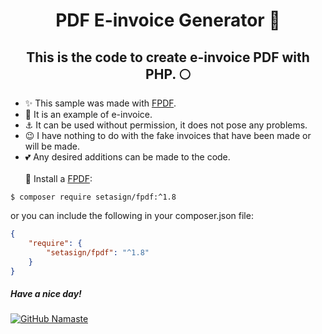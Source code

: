 <h1 align="center">PDF E-invoice Generator 🚀 </h1>
<h2 align="center">This is the code to create e-invoice PDF with PHP. 🌕 </h2>

- ✨ This sample was made with <a href="https://[examp.com](http://www.fpdf.org)http://www.fpdf.org">FPDF</a>.
- 🎀 It is an example of e-invoice.
- ⚓ It can be used without permission, it does not pose any problems.
- 😉 I have nothing to do with the fake invoices that have been made or will be made.
- 💕 Any desired additions can be made to the code. 
<br><br>
🎈 Install a <a href="https://[examp.com](http://www.fpdf.org)http://www.fpdf.org">FPDF</a>:
```
$ composer require setasign/fpdf:^1.8
```
or you can include the following in your composer.json file:
```json
{
    "require": {
        "setasign/fpdf": "^1.8"
    }
}
```
<h5 style="" >Have a nice day!</h6>

<a href="https://github.com/lex2m">
<img src="https://camo.githubusercontent.com/35e58e61ce62d8f5f8b1f4b0b37de86e14a2b3c88e84bf36fff74e667c49ec40/68747470733a2f2f696d672e736869656c64732e696f2f6769746875622f666f6c6c6f776572732f427572616b2d4f7268616e3f6c6162656c3d666f6c6c6f77267374796c653d736f6369616c" alt="GitHub Namaste" data-canonical-src="https://img.shields.io/github/followers/lex2m?label=follow&amp;style=social" style="max-width: 100%;" class="hoverZoomLink">
</a>

